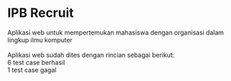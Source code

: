 # IPB Recruit
Aplikasi web untuk mempertemukan mahasiswa dengan organisasi dalam lingkup ilmu komputer
<br>
<br>
Aplikasi web sudah dites dengan rincian sebagai berikut:<br>
6 test case berhasil<br>
1 test case gagal
